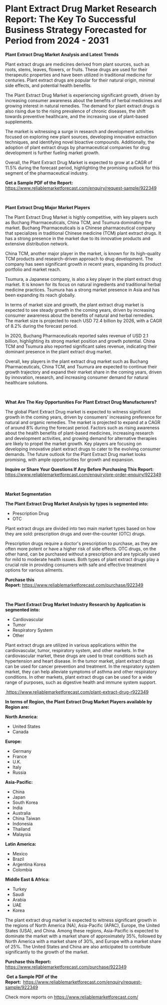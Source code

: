 <p><h1>Plant Extract Drug Market Research Report: The Key To Successful Business Strategy Forecasted for Period from 2024 - 2031</h1></p><p><strong>Plant Extract Drug Market Analysis and Latest Trends</strong></p>
<p><p>Plant extract drugs are medicines derived from plant sources, such as roots, stems, leaves, flowers, or fruits. These drugs are used for their therapeutic properties and have been utilized in traditional medicine for centuries. Plant extract drugs are popular for their natural origin, minimal side effects, and potential health benefits.</p><p>The Plant Extract Drug Market is experiencing significant growth, driven by increasing consumer awareness about the benefits of herbal medicines and growing interest in natural remedies. The demand for plant extract drugs is also rising due to the rising prevalence of chronic diseases, the shift towards preventive healthcare, and the increasing use of plant-based supplements.</p><p>The market is witnessing a surge in research and development activities focused on exploring new plant sources, developing innovative extraction techniques, and identifying novel bioactive compounds. Additionally, the adoption of plant extract drugs by pharmaceutical companies for drug development is further fueling market growth.</p><p>Overall, the Plant Extract Drug Market is expected to grow at a CAGR of 11.5% during the forecast period, highlighting the promising outlook for this segment of the pharmaceutical industry.</p></p>
<p><strong>Get a Sample PDF of the Report:&nbsp;</strong> <a href="https://www.reliablemarketforecast.com/enquiry/request-sample/922349">https://www.reliablemarketforecast.com/enquiry/request-sample/922349</a></p>
<p>&nbsp;</p>
<p><strong>Plant Extract Drug Major Market Players</strong></p>
<p><p>The Plant Extract Drug Market is highly competitive, with key players such as Buchang Pharmaceuticals, China TCM, and Tsumura dominating the market. Buchang Pharmaceuticals is a Chinese pharmaceutical company that specializes in traditional Chinese medicine (TCM) plant extract drugs. It has a strong presence in the market due to its innovative products and extensive distribution network.</p><p>China TCM, another major player in the market, is known for its high-quality TCM products and research-driven approach to drug development. The company has seen significant growth in recent years, expanding its product portfolio and market reach.</p><p>Tsumura, a Japanese company, is also a key player in the plant extract drug market. It is known for its focus on natural ingredients and traditional herbal medicine practices. Tsumura has a strong market presence in Asia and has been expanding its reach globally.</p><p>In terms of market size and growth, the plant extract drug market is expected to see steady growth in the coming years, driven by increasing consumer awareness about the benefits of natural and herbal remedies. The market size is projected to reach USD 72.4 billion by 2026, with a CAGR of 8.2% during the forecast period.</p><p>In 2020, Buchang Pharmaceuticals reported sales revenue of USD 2.1 billion, highlighting its strong market position and growth potential. China TCM and Tsumura also reported significant sales revenue, indicating their dominant presence in the plant extract drug market.</p><p>Overall, key players in the plant extract drug market such as Buchang Pharmaceuticals, China TCM, and Tsumura are expected to continue their growth trajectory and expand their market share in the coming years, driven by innovation, research, and increasing consumer demand for natural healthcare solutions.</p></p>
<p>&nbsp;</p>
<p><strong>What Are The Key Opportunities For Plant Extract Drug Manufacturers?</strong></p>
<p><p>The global Plant Extract Drug market is expected to witness significant growth in the coming years, driven by consumers' increasing preference for natural and organic remedies. The market is projected to expand at a CAGR of around 8% during the forecast period. Factors such as rising awareness about the health benefits of plant-based medicines, increasing research and development activities, and growing demand for alternative therapies are likely to propel the market growth. Key players are focusing on developing innovative plant extract drugs to cater to the evolving consumer demands. The future outlook for the Plant Extract Drug market looks promising, with ample opportunities for growth and expansion.</p></p>
<p><strong>Inquire or Share Your Questions If Any Before Purchasing This Report:</strong> <a href="https://www.reliablemarketforecast.com/enquiry/pre-order-enquiry/922349">https://www.reliablemarketforecast.com/enquiry/pre-order-enquiry/922349</a></p>
<p>&nbsp;</p>
<p><strong>Market Segmentation</strong></p>
<p><strong>The Plant Extract Drug Market Analysis by types is segmented into:</strong></p>
<p><ul><li>Prescription Drug</li><li>OTC</li></ul></p>
<p><p>Plant extract drugs are divided into two main market types based on how they are sold: prescription drugs and over-the-counter (OTC) drugs. </p><p>Prescription drugs require a doctor's prescription to purchase, as they are often more potent or have a higher risk of side effects. OTC drugs, on the other hand, can be purchased without a prescription and are typically used for mild to moderate health issues. Both types of plant extract drugs play a crucial role in providing consumers with safe and effective treatment options for various ailments.</p></p>
<p><strong>Purchase this Report:&nbsp;</strong><a href="https://www.reliablemarketforecast.com/purchase/922349">https://www.reliablemarketforecast.com/purchase/922349</a></p>
<p>&nbsp;</p>
<p><strong>The Plant Extract Drug Market Industry Research by Application is segmented into:</strong></p>
<p><ul><li>Cardiovascular</li><li>Tumor</li><li>Respiratory System</li><li>Other</li></ul></p>
<p><p>Plant extract drugs are utilized in various applications within the cardiovascular, tumor, respiratory system, and other markets. In the cardiovascular market, these drugs are used to treat conditions such as hypertension and heart disease. In the tumor market, plant extract drugs can be used for cancer prevention and treatment. In the respiratory system market, they can help alleviate symptoms of asthma and other respiratory conditions. In other markets, plant extract drugs can be used for a wide range of purposes, such as digestive health and immune system support.</p></p>
<p><a href="https://www.reliablemarketforecast.com/plant-extract-drug-r922349">&nbsp;https://www.reliablemarketforecast.com/plant-extract-drug-r922349</a></p>
<p><strong>In terms of Region, the Plant Extract Drug Market Players available by Region are:</strong></p>
<p>
    <p> <strong> North America: </strong>
        <ul>
            <li>United States</li>
            <li>Canada</li>
        </ul>
        </p> 
    <p> <strong> Europe: </strong>
        <ul>
            <li>Germany</li>
            <li>France</li>
            <li>U.K.</li>
            <li>Italy</li>
            <li>Russia</li>
        </ul>
        </p> 
    <p> <strong> Asia-Pacific: </strong>
        <ul>
            <li>China</li>
            <li>Japan</li>
            <li>South Korea</li>
            <li>India</li>
            <li>Australia</li>
            <li>China Taiwan</li>
            <li>Indonesia</li>
            <li>Thailand</li>
            <li>Malaysia</li>
        </ul>
        </p> 
    <p> <strong> Latin America: </strong>
        <ul>
            <li>Mexico</li>
            <li>Brazil</li>
            <li>Argentina Korea</li>
            <li>Colombia</li>
        </ul>
        </p> 
    <p> <strong> Middle East & Africa: </strong>
        <ul>
            <li>Turkey</li>
            <li>Saudi</li>
            <li>Arabia</li>
            <li>UAE</li>
            <li>Korea</li>
        </ul>
    </p>
    </p>
<p><p>The plant extract drug market is expected to witness significant growth in the regions of North America (NA), Asia-Pacific (APAC), Europe, the United States (USA), and China. Among these regions, Asia-Pacific is expected to dominate the market with a market share of approximately 35%, followed by North America with a market share of 30%, and Europe with a market share of 25%. The United States and China are also anticipated to contribute significantly to the growth of the market.</p></p>
<p><strong>Purchase this Report: </strong><a href="https://www.reliablemarketforecast.com/purchase/922349">https://www.reliablemarketforecast.com/purchase/922349</a></p>
<p>&nbsp;<strong>Get a Sample PDF of the Report:&nbsp;&nbsp;</strong><a href="https://www.reliablemarketforecast.com/enquiry/request-sample/922349">https://www.reliablemarketforecast.com/enquiry/request-sample/922349</a></p>
<p><strong></strong></p>
<p>Check more reports on <a href="https://www.reliablemarketforecast.com/">https://www.reliablemarketforecast.com/</a></p>
